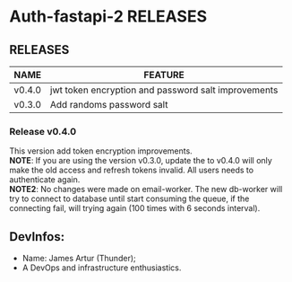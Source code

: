 # Auth-fastapi-2 RELEASES

## RELEASES

| NAME | FEATURE |
|:----:|---------|
|  v0.4.0 | jwt token encryption and password salt improvements |
| v0.3.0 | Add randoms password salt |

### Release v0.4.0
This version add token encryption improvements.<br>
**NOTE**: If you are using the version v0.3.0, update the to v0.4.0 will only make the old access and refresh tokens invalid. All users needs to authenticate again.<br>
**NOTE2**: No changes were made on email-worker. The new db-worker will try to connect to database until start consuming the queue, if the connecting fail, will trying again (100 times with 6 seconds interval).


## DevInfos:
- Name: James Artur (Thunder);
- A DevOps and infrastructure enthusiastics.